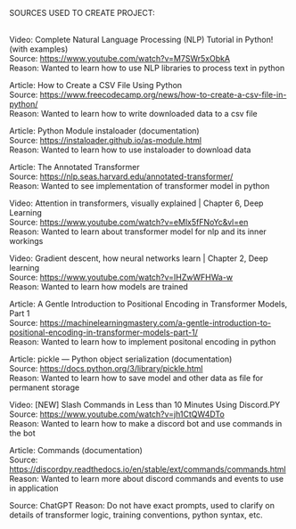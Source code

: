 SOURCES USED TO CREATE PROJECT: 
<br/>
<br/>

Video: Complete Natural Language Processing (NLP) Tutorial in Python! (with examples) <br/>
Source: https://www.youtube.com/watch?v=M7SWr5xObkA <br/>
Reason: Wanted to learn how to use NLP libraries to process text in python <br/>

Article: How to Create a CSV File Using Python<br/>
Source: https://www.freecodecamp.org/news/how-to-create-a-csv-file-in-python/<br/>
Reason: Wanted to learn how to write downloaded data to a csv file<br/>

Article: Python Module instaloader (documentation)<br/>
Source: https://instaloader.github.io/as-module.html<br/>
Reason: Wanted to learn how to use instaloader to download data <br/>

Article: The Annotated Transformer<br/>
Source: https://nlp.seas.harvard.edu/annotated-transformer/<br/>
Reason: Wanted to see implementation of transformer model in python<br/>

Video: Attention in transformers, visually explained | Chapter 6, Deep Learning<br/>
Source: https://www.youtube.com/watch?v=eMlx5fFNoYc&vl=en<br/>
Reason: Wanted to learn about transformer model for nlp and its inner workings<br/>

Video: Gradient descent, how neural networks learn | Chapter 2, Deep learning<br/>
Source: https://www.youtube.com/watch?v=IHZwWFHWa-w<br/>
Reason: Wanted to learn how models are trained<br/>

Article: A Gentle Introduction to Positional Encoding in Transformer Models, Part 1<br/>
Source: https://machinelearningmastery.com/a-gentle-introduction-to-positional-encoding-in-transformer-models-part-1/<br/>
Reason: Wanted to learn how to implement positonal encoding in python<br/>

Article: pickle — Python object serialization (documentation)<br/>
Source: https://docs.python.org/3/library/pickle.html<br/>
Reason: Wanted to learn how to save model and other data as file for permanent storage <br/>

Video: [NEW] Slash Commands in Less than 10 Minutes Using Discord.PY<br/>
Source: https://www.youtube.com/watch?v=jh1CtQW4DTo<br/>
Reason: Wanted to learn how to make a discord bot and use commands in the bot<br/>

Article: Commands (documentation)<br/>
Source: https://discordpy.readthedocs.io/en/stable/ext/commands/commands.html<br/>
Reason: Wanted to learn more about discord commands and events to use in application<br/>

Source: ChatGPT
Reason: Do not have exact prompts, used to clarify on details of transformer logic, training conventions, python syntax, etc.
